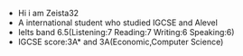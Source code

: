 - Hi i am Zeista32
- A international student who studied IGCSE and Alevel
- Ielts band 6.5(Listening:7 Reading:7 Writing:6 Speaking:6)
- IGCSE score:3A* and 3A(Economic,Computer Science)

<!---
zeista32/zeista32 is a ✨ special ✨ repository because its `README.md` (this file) appears on your GitHub profile.
You can click the Preview link to take a look at your changes.
--->

